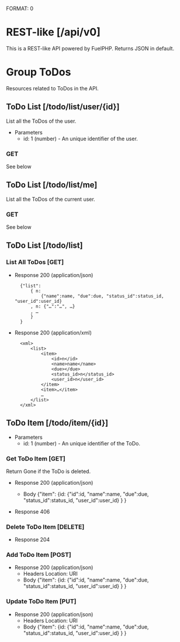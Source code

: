 FORMAT: 0

# REST-like [/api/v0]
This is a REST-like API powered by FuelPHP. Returns JSON in default.

# Group ToDos
Resources related to ToDos in the API.


## ToDo List [/todo/list/user/{id}]
List all the ToDos of the user.

+ Parameters
    + id: 1 (number) - An unique identifier of the user.

### GET
See below

## ToDo List [/todo/list/me]
List all the ToDos of the current user.

### GET
See below

## ToDo List [/todo/list]

### List All ToDos [GET]

+ Response 200 (application/json)

        {"list":
            { n:
                {"name":name, "due":due, "status_id":status_id, "user_id":user_id}
            , n: {"…":"…", …}
            , …
            }
        }

+ Response 200 (application/xml)

        <xml>
            <list>
                <item>
                    <id>n</id>
                    <name>name</name>
                    <due></due>
                    <status_id>n</status_id>
                    <user_id>n</user_id>
                </item>
                <item>…</item>
                …
            </list>
        </xml>



## ToDo Item [/todo/item/{id}]

+ Parameters
    + id: 1 (number) - An unique identifier of the ToDo.

### Get ToDo Item [GET]
Return Gone if the ToDo is deleted.

+ Response 200 (application/json)
    + Body
        {"item":
            {id:
                {"id":id, "name":name, "due":due, "status_id":status_id, "user_id":user_id}
            }
        }

+ Response 406

### Delete ToDo Item [DELETE]

+ Response 204


### Add ToDo Item [POST]

+ Response 200 (application/json)
    + Headers
        Location: URI
    + Body
        {"item":
            {id:
                {"id":id, "name":name, "due":due, "status_id":status_id, "user_id":user_id}
            }
        }

### Update ToDo Item [PUT]

+ Response 200 (application/json)
    + Headers
        Location: URI
    + Body
        {"item":
            {id:
                {"id":id, "name":name, "due":due, "status_id":status_id, "user_id":user_id}
            }
        }
